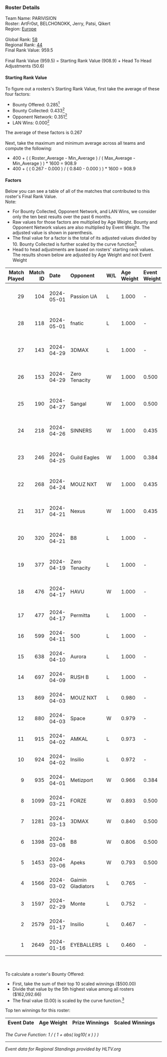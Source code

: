 ### Roster Details<br />
Team Name: PARIVISION<br />
Roster: ArtFr0st, BELCHONOKK, Jerry, Patsi, Qikert<br />
Region: [Europe]( ../standings_europe.md)<br />
<br />
Global Rank: [58](../standings_global.md)<br />
Regional Rank: [44]( ../standings_europe.md)<br />
Final Rank Value:  959.5<br />
<br />
Final Rank Value (959.5) = Starting Rank Value (908.9) + Head To Head Adjustments (50.6)<br />

#### Starting Rank Value<br />
To figure out a rosters's Starting Rank Value, first take the average of these four factors:<br />
- Bounty Offered: 0.285[<sup>1</sup>](#table2)
- Bounty Collected: 0.433[<sup>2</sup>](#table1)
- Opponent Network: 0.351[<sup>2</sup>](#table1)
- LAN Wins: 0.000[<sup>2</sup>](#table1)

The average of these factors is 0.267<br />
<br />
Next, take the maximum and minimum average across all teams and compute the following:<br />
- 400 + ( ( Roster_Average - Min_Average ) / ( Max_Average - Min_Average ) ) * 1600 = 908.9
- 400 + ( ( 0.267 - 0.000 ) / ( 0.840 - 0.000 ) ) * 1600 = 908.9


#### Factors<br />
Below you can see a table of all of the matches that contributed to this roster's Final Rank Value.<br />
Note:<br />

- For Bounty Collected, Opponent Network, and LAN Wins, we consider only the ten best results over the past 6 months.
- Raw values for those factors are multiplied by Age Weight. Bounty and Opponent Network values are also multiplied by Event Weight. The adjusted value is shown in parenthesis.
- The final value for a factor is the total of its adjusted values divided by 10. Bounty Collected is further scaled by the curve function[<sup>3</sup>](#curveFunction)
- Head to head adjustments are based on rosters' starting rank values. The results shown below are adjusted by Age Weight and not Event Weight
<span id="table1"></span><br />


| Match Played | Match ID | Date       | Opponent          | W/L | Age Weight | Event Weight | Bounty Collected | Opponent Network | LAN Wins  | H2H Adj. | Roster                                     |
| -: | -: | :- | :- | :- | :- | :- | :- | :- | :- | -: | :- |
|           29 |      104 | 2024-05-01 | Passion UA        | L   | 1.000      | -            | -                | -                | -         |   -16.88 | ArtFr0st, BELCHONOKK, Jerry, Patsi, Qikert |
|           28 |      118 | 2024-05-01 | fnatic            | L   | 1.000      | -            | -                | -                | -         |    -6.69 | ArtFr0st, BELCHONOKK, Jerry, Patsi, Qikert |
|           27 |      143 | 2024-04-29 | 3DMAX             | L   | 1.000      | -            | -                | -                | -         |    -6.80 | ArtFr0st, BELCHONOKK, Jerry, Patsi, Qikert |
|           26 |      153 | 2024-04-29 | Zero Tenacity     | W   | 1.000      | 0.500        | 0.093 (0.047)    | 0.936 (0.468)    | 0 (0.000) |    14.37 | ArtFr0st, BELCHONOKK, Jerry, Patsi, Qikert |
|           25 |      190 | 2024-04-27 | Sangal            | W   | 1.000      | 0.500        | -                | 0.797 (0.399)    | 0 (0.000) |    14.53 | ArtFr0st, BELCHONOKK, Jerry, Patsi, Qikert |
|           24 |      218 | 2024-04-26 | SINNERS           | W   | 1.000      | 0.435        | 0.033 (0.014)    | 0.749 (0.325)    | 0 (0.000) |    19.11 | ArtFr0st, BELCHONOKK, Jerry, Patsi, Qikert |
|           23 |      246 | 2024-04-25 | Guild Eagles      | W   | 1.000      | 0.384        | 0.035 (0.013)    | -                | 0 (0.000) |    19.47 | ArtFr0st, BELCHONOKK, Jerry, Patsi, Qikert |
|           22 |      268 | 2024-04-24 | MOUZ NXT          | W   | 1.000      | 0.435        | 0.210 (0.091)    | 1.000 (0.435)    | 0 (0.000) |    21.35 | ArtFr0st, BELCHONOKK, Jerry, Patsi, Qikert |
|           21 |      317 | 2024-04-21 | Nexus             | W   | 1.000      | 0.435        | 0.031 (0.013)    | 0.605 (0.263)    | 0 (0.000) |    17.14 | ArtFr0st, BELCHONOKK, Jerry, Patsi, Qikert |
|           20 |      320 | 2024-04-21 | B8                | L   | 1.000      | -            | -                | -                | -         |   -12.71 | ArtFr0st, BELCHONOKK, Jerry, Patsi, Qikert |
|           19 |      377 | 2024-04-19 | Zero Tenacity     | L   | 1.000      | -            | -                | -                | -         |   -16.09 | ArtFr0st, BELCHONOKK, Jerry, Patsi, Qikert |
|           18 |      476 | 2024-04-17 | HAVU              | W   | 1.000      | -            | -                | -                | 0 (0.000) |     9.91 | ArtFr0st, BELCHONOKK, Jerry, Patsi, Qikert |
|           17 |      477 | 2024-04-17 | Permitta          | L   | 1.000      | -            | -                | -                | -         |   -12.42 | ArtFr0st, bl1x1, Jerry, Patsi, Qikert      |
|           16 |      599 | 2024-04-11 | 500               | L   | 1.000      | -            | -                | -                | -         |   -18.08 | ArtFr0st, bl1x1, Jerry, Patsi, Qikert      |
|           15 |      638 | 2024-04-10 | Aurora            | L   | 1.000      | -            | -                | -                | -         |    -1.95 | ArtFr0st, Jerry, Patsi, Qikert, X5G7V      |
|           14 |      697 | 2024-04-09 | RUSH B            | L   | 1.000      | -            | -                | -                | -         |   -21.82 | ArtFr0st, Jerry, Patsi, Qikert, X5G7V      |
|           13 |      869 | 2024-04-03 | MOUZ NXT          | L   | 0.980      | -            | -                | -                | -         |   -12.48 | ArtFr0st, Jerry, Patsi, Qikert, X5G7V      |
|           12 |      880 | 2024-04-03 | Space             | W   | 0.979      | -            | -                | -                | 0 (0.000) |     7.29 | ArtFr0st, Jerry, Patsi, Qikert, X5G7V      |
|           11 |      915 | 2024-04-02 | AMKAL             | L   | 0.973      | -            | -                | -                | -         |    -8.40 | ArtFr0st, Jerry, Patsi, Qikert, X5G7V      |
|           10 |      924 | 2024-04-02 | Insilio           | L   | 0.972      | -            | -                | -                | -         |   -17.08 | ArtFr0st, Jerry, Patsi, Qikert, X5G7V      |
|            9 |      935 | 2024-04-01 | Metizport         | W   | 0.966      | 0.384        | 0.183 (0.068)    | 1.000 (0.371)    | 0 (0.000) |    18.52 | ArtFr0st, Jerry, Patsi, Qikert, X5G7V      |
|            8 |     1099 | 2024-03-21 | FORZE             | W   | 0.893      | 0.500        | 0.205 (0.092)    | 0.682 (0.305)    | 0 (0.000) |    19.95 | ArtFr0st, Jerry, Patsi, Qikert, X5G7V      |
|            7 |     1281 | 2024-03-13 | 3DMAX             | W   | 0.840      | 0.500        | 0.055 (0.023)    | 0.810 (0.340)    | -         |    19.95 | ArtFr0st, Jerry, Patsi, Qikert, X5G7V      |
|            6 |     1398 | 2024-03-08 | B8                | W   | 0.806      | 0.500        | 0.080 (0.032)    | 0.851 (0.343)    | -         |    14.91 | ArtFr0st, Jerry, Patsi, Qikert, X5G7V      |
|            5 |     1453 | 2024-03-06 | Apeks             | W   | 0.793      | 0.500        | 0.237 (0.094)    | 0.667 (0.265)    | -         |    23.34 | ArtFr0st, Jerry, Patsi, Qikert, X5G7V      |
|            4 |     1566 | 2024-03-02 | Gaimin Gladiators | L   | 0.765      | -            | -                | -                | -         |    -2.29 | ArtFr0st, Jerry, Patsi, Qikert, X5G7V      |
|            3 |     1597 | 2024-02-29 | Monte             | L   | 0.752      | -            | -                | -                | -         |    -1.43 | ArtFr0st, Jerry, Patsi, Qikert, X5G7V      |
|            2 |     2579 | 2024-01-17 | Insilio           | L   | 0.467      | -            | -                | -                | -         |    -7.12 | ArtFr0st, Jerry, Patsi, Qikert, X5G7V      |
|            1 |     2649 | 2024-01-16 | EYEBALLERS        | L   | 0.460      | -            | -                | -                | -         |    -7.01 | ArtFr0st, Jerry, Patsi, Qikert, X5G7V      |

<br />
<span id="table2"></span><br />
To calculate a roster's Bounty Offered:<br />

- First, take the sum of their top 10 scaled winnings ($500.00)
- Divide that value by the 5th highest value among all rosters ($162,092.66)
- The final value (0.00) is scaled by the curve function.[<sup>3</sup>](#curveFunction)

Top ten winnings for this roster:<br />

| Event Date | Age Weight | Prize Winnings | Scaled Winnings |
| :- | -: | :- | :- |


<span id="curveFunction"></span>_The Curve Function: 1 / ( 1 + abs( log10( x ) ) )_<br />

---
_Event data for Regional Standings provided by HLTV.org_<br />
